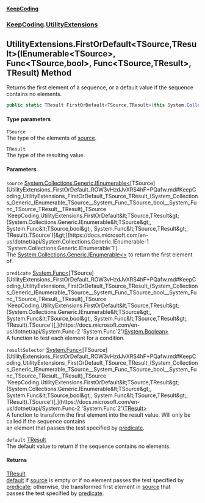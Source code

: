 #### [KeepCoding](index.md 'index')
### [KeepCoding](KeepCoding.md 'KeepCoding').[UtilityExtensions](UtilityExtensions.md 'KeepCoding.UtilityExtensions')
## UtilityExtensions.FirstOrDefault&lt;TSource,TResult&gt;(IEnumerable&lt;TSource&gt;, Func&lt;TSource,bool&gt;, Func&lt;TSource,TResult&gt;, TResult) Method
Returns the first element of a sequence, or a default value if the sequence contains no elements.
```csharp
public static TResult FirstOrDefault<TSource,TResult>(this System.Collections.Generic.IEnumerable<TSource> source, System.Func<TSource,bool> predicate, System.Func<TSource,TResult> resultSelector, TResult @default);
```
#### Type parameters
<a name='KeepCoding_UtilityExtensions_FirstOrDefault_TSource_TResult_(System_Collections_Generic_IEnumerable_TSource__System_Func_TSource_bool__System_Func_TSource_TResult__TResult)_TSource'></a>
`TSource`  
The type of the elements of [source](UtilityExtensions_FirstOrDefault_ROW3vHzdJvXRS4hF+PQafw.md#KeepCoding_UtilityExtensions_FirstOrDefault_TSource_TResult_(System_Collections_Generic_IEnumerable_TSource__System_Func_TSource_bool__System_Func_TSource_TResult__TResult)_source 'KeepCoding.UtilityExtensions.FirstOrDefault&lt;TSource,TResult&gt;(System.Collections.Generic.IEnumerable&lt;TSource&gt;, System.Func&lt;TSource,bool&gt;, System.Func&lt;TSource,TResult&gt;, TResult).source').
  
<a name='KeepCoding_UtilityExtensions_FirstOrDefault_TSource_TResult_(System_Collections_Generic_IEnumerable_TSource__System_Func_TSource_bool__System_Func_TSource_TResult__TResult)_TResult'></a>
`TResult`  
The type of the resulting value.
  
#### Parameters
<a name='KeepCoding_UtilityExtensions_FirstOrDefault_TSource_TResult_(System_Collections_Generic_IEnumerable_TSource__System_Func_TSource_bool__System_Func_TSource_TResult__TResult)_source'></a>
`source` [System.Collections.Generic.IEnumerable&lt;](https://docs.microsoft.com/en-us/dotnet/api/System.Collections.Generic.IEnumerable-1 'System.Collections.Generic.IEnumerable`1')[TSource](UtilityExtensions_FirstOrDefault_ROW3vHzdJvXRS4hF+PQafw.md#KeepCoding_UtilityExtensions_FirstOrDefault_TSource_TResult_(System_Collections_Generic_IEnumerable_TSource__System_Func_TSource_bool__System_Func_TSource_TResult__TResult)_TSource 'KeepCoding.UtilityExtensions.FirstOrDefault&lt;TSource,TResult&gt;(System.Collections.Generic.IEnumerable&lt;TSource&gt;, System.Func&lt;TSource,bool&gt;, System.Func&lt;TSource,TResult&gt;, TResult).TSource')[&gt;](https://docs.microsoft.com/en-us/dotnet/api/System.Collections.Generic.IEnumerable-1 'System.Collections.Generic.IEnumerable`1')  
The [System.Collections.Generic.IEnumerable&lt;&gt;](https://docs.microsoft.com/en-us/dotnet/api/System.Collections.Generic.IEnumerable-1 'System.Collections.Generic.IEnumerable`1') to return the first element of.
  
<a name='KeepCoding_UtilityExtensions_FirstOrDefault_TSource_TResult_(System_Collections_Generic_IEnumerable_TSource__System_Func_TSource_bool__System_Func_TSource_TResult__TResult)_predicate'></a>
`predicate` [System.Func&lt;](https://docs.microsoft.com/en-us/dotnet/api/System.Func-2 'System.Func`2')[TSource](UtilityExtensions_FirstOrDefault_ROW3vHzdJvXRS4hF+PQafw.md#KeepCoding_UtilityExtensions_FirstOrDefault_TSource_TResult_(System_Collections_Generic_IEnumerable_TSource__System_Func_TSource_bool__System_Func_TSource_TResult__TResult)_TSource 'KeepCoding.UtilityExtensions.FirstOrDefault&lt;TSource,TResult&gt;(System.Collections.Generic.IEnumerable&lt;TSource&gt;, System.Func&lt;TSource,bool&gt;, System.Func&lt;TSource,TResult&gt;, TResult).TSource')[,](https://docs.microsoft.com/en-us/dotnet/api/System.Func-2 'System.Func`2')[System.Boolean](https://docs.microsoft.com/en-us/dotnet/api/System.Boolean 'System.Boolean')[&gt;](https://docs.microsoft.com/en-us/dotnet/api/System.Func-2 'System.Func`2')  
A function to test each element for a condition.
  
<a name='KeepCoding_UtilityExtensions_FirstOrDefault_TSource_TResult_(System_Collections_Generic_IEnumerable_TSource__System_Func_TSource_bool__System_Func_TSource_TResult__TResult)_resultSelector'></a>
`resultSelector` [System.Func&lt;](https://docs.microsoft.com/en-us/dotnet/api/System.Func-2 'System.Func`2')[TSource](UtilityExtensions_FirstOrDefault_ROW3vHzdJvXRS4hF+PQafw.md#KeepCoding_UtilityExtensions_FirstOrDefault_TSource_TResult_(System_Collections_Generic_IEnumerable_TSource__System_Func_TSource_bool__System_Func_TSource_TResult__TResult)_TSource 'KeepCoding.UtilityExtensions.FirstOrDefault&lt;TSource,TResult&gt;(System.Collections.Generic.IEnumerable&lt;TSource&gt;, System.Func&lt;TSource,bool&gt;, System.Func&lt;TSource,TResult&gt;, TResult).TSource')[,](https://docs.microsoft.com/en-us/dotnet/api/System.Func-2 'System.Func`2')[TResult](UtilityExtensions_FirstOrDefault_ROW3vHzdJvXRS4hF+PQafw.md#KeepCoding_UtilityExtensions_FirstOrDefault_TSource_TResult_(System_Collections_Generic_IEnumerable_TSource__System_Func_TSource_bool__System_Func_TSource_TResult__TResult)_TResult 'KeepCoding.UtilityExtensions.FirstOrDefault&lt;TSource,TResult&gt;(System.Collections.Generic.IEnumerable&lt;TSource&gt;, System.Func&lt;TSource,bool&gt;, System.Func&lt;TSource,TResult&gt;, TResult).TResult')[&gt;](https://docs.microsoft.com/en-us/dotnet/api/System.Func-2 'System.Func`2')  
A function to transform the first element into the result value. Will only be called if the sequence contains  
an element that passes the test specified by [predicate](UtilityExtensions_FirstOrDefault_ROW3vHzdJvXRS4hF+PQafw.md#KeepCoding_UtilityExtensions_FirstOrDefault_TSource_TResult_(System_Collections_Generic_IEnumerable_TSource__System_Func_TSource_bool__System_Func_TSource_TResult__TResult)_predicate 'KeepCoding.UtilityExtensions.FirstOrDefault&lt;TSource,TResult&gt;(System.Collections.Generic.IEnumerable&lt;TSource&gt;, System.Func&lt;TSource,bool&gt;, System.Func&lt;TSource,TResult&gt;, TResult).predicate').
  
<a name='KeepCoding_UtilityExtensions_FirstOrDefault_TSource_TResult_(System_Collections_Generic_IEnumerable_TSource__System_Func_TSource_bool__System_Func_TSource_TResult__TResult)_default'></a>
`default` [TResult](UtilityExtensions_FirstOrDefault_ROW3vHzdJvXRS4hF+PQafw.md#KeepCoding_UtilityExtensions_FirstOrDefault_TSource_TResult_(System_Collections_Generic_IEnumerable_TSource__System_Func_TSource_bool__System_Func_TSource_TResult__TResult)_TResult 'KeepCoding.UtilityExtensions.FirstOrDefault&lt;TSource,TResult&gt;(System.Collections.Generic.IEnumerable&lt;TSource&gt;, System.Func&lt;TSource,bool&gt;, System.Func&lt;TSource,TResult&gt;, TResult).TResult')  
The default value to return if the sequence contains no elements.
  
#### Returns
[TResult](UtilityExtensions_FirstOrDefault_ROW3vHzdJvXRS4hF+PQafw.md#KeepCoding_UtilityExtensions_FirstOrDefault_TSource_TResult_(System_Collections_Generic_IEnumerable_TSource__System_Func_TSource_bool__System_Func_TSource_TResult__TResult)_TResult 'KeepCoding.UtilityExtensions.FirstOrDefault&lt;TSource,TResult&gt;(System.Collections.Generic.IEnumerable&lt;TSource&gt;, System.Func&lt;TSource,bool&gt;, System.Func&lt;TSource,TResult&gt;, TResult).TResult')  
[default](UtilityExtensions_FirstOrDefault_ROW3vHzdJvXRS4hF+PQafw.md#KeepCoding_UtilityExtensions_FirstOrDefault_TSource_TResult_(System_Collections_Generic_IEnumerable_TSource__System_Func_TSource_bool__System_Func_TSource_TResult__TResult)_default 'KeepCoding.UtilityExtensions.FirstOrDefault&lt;TSource,TResult&gt;(System.Collections.Generic.IEnumerable&lt;TSource&gt;, System.Func&lt;TSource,bool&gt;, System.Func&lt;TSource,TResult&gt;, TResult).default') if [source](UtilityExtensions_FirstOrDefault_ROW3vHzdJvXRS4hF+PQafw.md#KeepCoding_UtilityExtensions_FirstOrDefault_TSource_TResult_(System_Collections_Generic_IEnumerable_TSource__System_Func_TSource_bool__System_Func_TSource_TResult__TResult)_source 'KeepCoding.UtilityExtensions.FirstOrDefault&lt;TSource,TResult&gt;(System.Collections.Generic.IEnumerable&lt;TSource&gt;, System.Func&lt;TSource,bool&gt;, System.Func&lt;TSource,TResult&gt;, TResult).source') is empty or if no element passes the test specified by  
                [predicate](UtilityExtensions_FirstOrDefault_ROW3vHzdJvXRS4hF+PQafw.md#KeepCoding_UtilityExtensions_FirstOrDefault_TSource_TResult_(System_Collections_Generic_IEnumerable_TSource__System_Func_TSource_bool__System_Func_TSource_TResult__TResult)_predicate 'KeepCoding.UtilityExtensions.FirstOrDefault&lt;TSource,TResult&gt;(System.Collections.Generic.IEnumerable&lt;TSource&gt;, System.Func&lt;TSource,bool&gt;, System.Func&lt;TSource,TResult&gt;, TResult).predicate'); otherwise, the transformed first element in [source](UtilityExtensions_FirstOrDefault_ROW3vHzdJvXRS4hF+PQafw.md#KeepCoding_UtilityExtensions_FirstOrDefault_TSource_TResult_(System_Collections_Generic_IEnumerable_TSource__System_Func_TSource_bool__System_Func_TSource_TResult__TResult)_source 'KeepCoding.UtilityExtensions.FirstOrDefault&lt;TSource,TResult&gt;(System.Collections.Generic.IEnumerable&lt;TSource&gt;, System.Func&lt;TSource,bool&gt;, System.Func&lt;TSource,TResult&gt;, TResult).source') that  
                passes the test specified by [predicate](UtilityExtensions_FirstOrDefault_ROW3vHzdJvXRS4hF+PQafw.md#KeepCoding_UtilityExtensions_FirstOrDefault_TSource_TResult_(System_Collections_Generic_IEnumerable_TSource__System_Func_TSource_bool__System_Func_TSource_TResult__TResult)_predicate 'KeepCoding.UtilityExtensions.FirstOrDefault&lt;TSource,TResult&gt;(System.Collections.Generic.IEnumerable&lt;TSource&gt;, System.Func&lt;TSource,bool&gt;, System.Func&lt;TSource,TResult&gt;, TResult).predicate').
